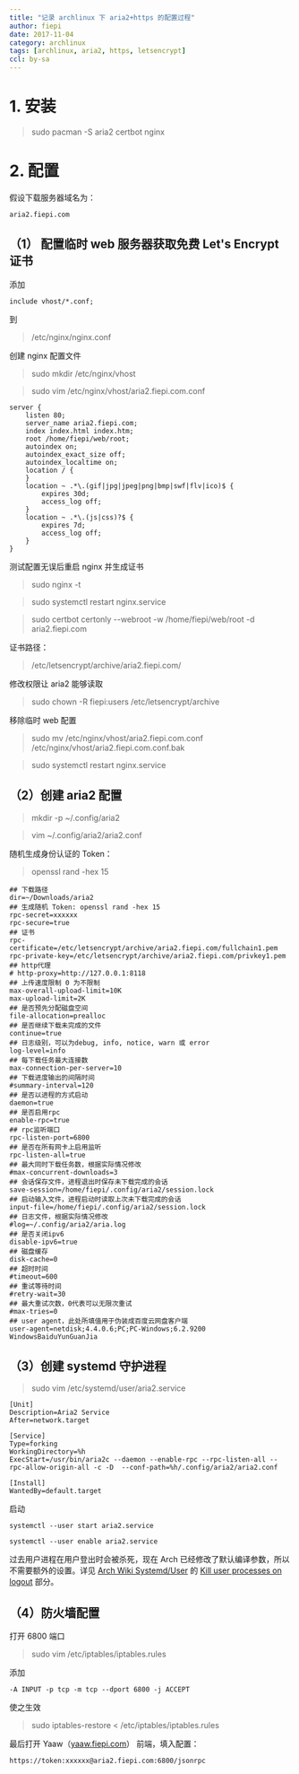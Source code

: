 ```yaml
---
title: "记录 archlinux 下 aria2+https 的配置过程"
author: fiepi
date: 2017-11-04
category: archlinux
tags: [archlinux, aria2, https, letsencrypt]
ccl: by-sa
---
```


# 1. 安装 

>sudo pacman -S aria2 certbot nginx

# 2. 配置

假设下载服务器域名为：

```
aria2.fiepi.com
```

## （1） 配置临时 web 服务器获取免费 Let's Encrypt 证书

添加

```
include vhost/*.conf;
```

到

>/etc/nginx/nginx.conf

创建 nginx 配置文件

>sudo mkdir /etc/nginx/vhost

>sudo vim /etc/nginx/vhost/aria2.fiepi.com.conf

```
server {
    listen 80;
    server_name aria2.fiepi.com;
    index index.html index.htm;
    root /home/fiepi/web/root;
    autoindex on;
    autoindex_exact_size off;
    autoindex_localtime on;
    location / {
    }
    location ~ .*\.(gif|jpg|jpeg|png|bmp|swf|flv|ico)$ {
        expires 30d;
        access_log off;
    }
    location ~ .*\.(js|css)?$ {
        expires 7d;
        access_log off;
    }
}
```

测试配置无误后重启 nginx 并生成证书

>sudo nginx -t

>sudo systemctl restart nginx.service

>sudo certbot certonly --webroot -w /home/fiepi/web/root -d aria2.fiepi.com

证书路径：

>/etc/letsencrypt/archive/aria2.fiepi.com/

 修改权限让 aria2 能够读取

>sudo chown -R fiepi:users /etc/letsencrypt/archive

移除临时 web 配置

>sudo mv /etc/nginx/vhost/aria2.fiepi.com.conf /etc/nginx/vhost/aria2.fiepi.com.conf.bak

>sudo systemctl restart nginx.service

## （2）创建 aria2 配置

>mkdir -p ~/.config/aria2

>vim ~/.config/aria2/aria2.conf

随机生成身份认证的 Token：

>openssl rand -hex 15

```
## 下载路径
dir=~/Downloads/aria2
## 生成随机 Token: openssl rand -hex 15
rpc-secret=xxxxxx
rpc-secure=true
## 证书
rpc-certificate=/etc/letsencrypt/archive/aria2.fiepi.com/fullchain1.pem
rpc-private-key=/etc/letsencrypt/archive/aria2.fiepi.com/privkey1.pem
## http代理
# http-proxy=http://127.0.0.1:8118
## 上传速度限制 0 为不限制
max-overall-upload-limit=10K
max-upload-limit=2K
## 是否预先分配磁盘空间
file-allocation=prealloc
## 是否继续下载未完成的文件
continue=true
## 日志级别，可以为debug, info, notice, warn 或 error
log-level=info
## 每下载任务最大连接数
max-connection-per-server=10
## 下载进度输出的间隔时间
#summary-interval=120
## 是否以进程的方式启动
daemon=true
## 是否启用rpc
enable-rpc=true
## rpc监听端口
rpc-listen-port=6800
## 是否在所有网卡上启用监听
rpc-listen-all=true
## 最大同时下载任务数，根据实际情况修改
#max-concurrent-downloads=3
## 会话保存文件，进程退出时保存未下载完成的会话
save-session=/home/fiepi/.config/aria2/session.lock
## 启动输入文件，进程启动时读取上次未下载完成的会话
input-file=/home/fiepi/.config/aria2/session.lock
## 日志文件，根据实际情况修改
#log=~/.config/aria2/aria.log
## 是否关闭ipv6
disable-ipv6=true
## 磁盘缓存
disk-cache=0
## 超时时间
#timeout=600
## 重试等待时间
#retry-wait=30
## 最大重试次数，0代表可以无限次重试
#max-tries=0
## user agent，此处所填值用于伪装成百度云网盘客户端
user-agent=netdisk;4.4.0.6;PC;PC-Windows;6.2.9200 WindowsBaiduYunGuanJia
```

## （3）创建 systemd 守护进程

>sudo vim /etc/systemd/user/aria2.service

```
[Unit]
Description=Aria2 Service
After=network.target

[Service]
Type=forking
WorkingDirectory=%h
ExecStart=/usr/bin/aria2c --daemon --enable-rpc --rpc-listen-all --rpc-allow-origin-all -c -D  --conf-path=%h/.config/aria2/aria2.conf

[Install]
WantedBy=default.target
```
启动

```
systemctl --user start aria2.service

systemctl --user enable aria2.service
```

过去用户进程在用户登出时会被杀死，现在 Arch 已经修改了默认编译参数，所以不需要额外的设置。详见  [Arch Wiki Systemd/User](https://wiki.archlinux.org/index.php/Systemd/User) 的 [Kill user processes on logout](https://wiki.archlinux.org/index.php/Systemd/User#Kill_user_processes_on_logout) 部分。

## （4）防火墙配置

打开 6800 端口

>sudo vim /etc/iptables/iptables.rules

添加

```
-A INPUT -p tcp -m tcp --dport 6800 -j ACCEPT
```

使之生效

>sudo iptables-restore < /etc/iptables/iptables.rules

最后打开 Yaaw（[yaaw.fiepi.com](https://yaaw.fiepi.com)） 前端，填入配置：

````
https://token:xxxxxx@aria2.fiepi.com:6800/jsonrpc
````